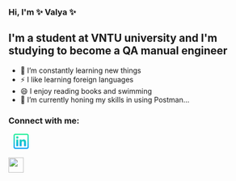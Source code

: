 ### Hi, I'm ✨ Valya ✨

## I'm a student at VNTU university and I'm studying to become a QA manual engineer

- 🌱 I’m constantly learning new things
- ⚡ I like learning foreign languages  
- 😄 I enjoy reading books and swimming
- 🔭 I’m currently honing my skills in using Postman...

### Connect with me:


<a href="https://www.linkedin.com/in/valentyna-skirska-a119a0244"></a><img src="linkedin.png" width="30" height="30"></a>

<a href="https://www.instagram.com/skyrska_valentina/"><img src="https://encrypted-tbn0.gstatic.com/images?q=tbn:ANd9GcQZ6rI8jHWnbyU4I6j9t7aLBtpZTxy9WHrW3A&usqp=CAU" width="30" height="30"></a>

<style>
a {
  display: inline-block;
  margin-right: 10px;
}

 </style>

<!-- [![Instagram](https://encrypted-tbn0.gstatic.com/images?q=tbn:ANd9GcQZ6rI8jHWnbyU4I6j9t7aLBtpZTxy9WHrW3A&usqp=CAU)](https://www.instagram.com/skyrska_valentina/) -->

<!-- <a href= " https://www.instagram.com/skyrska_valentina/"><img src="https://encrypted-tbn0.gstatic.com/images?q=tbn:ANd9GcQZ6rI8jHWnbyU4I6j9t7aLBtpZTxy9WHrW3A&usqp=CAU"/ width = "30" >  -->

<br />
<br />

<!-- [instagram] : https://www.instagram.com/skyrska_valentina/ -->
